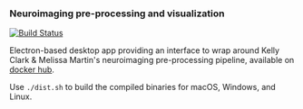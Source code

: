### Neuroimaging pre-processing and visualization

[![Build Status](https://travis-ci.com/PennSIVE/mri-processing.svg?branch=master)](https://travis-ci.com/PennSIVE/mri-processing)

Electron-based desktop app providing an interface to wrap around Kelly Clark & Melissa Martin's neuroimaging pre-processing pipeline, available on [docker hub](https://hub.docker.com/r/terf/image-processing).

Use `./dist.sh` to build the compiled binaries for macOS, Windows, and Linux.